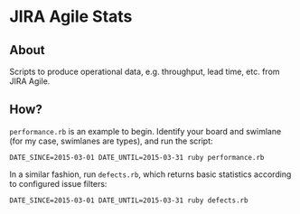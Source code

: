 JIRA Agile Stats
================

About
-----

Scripts to produce operational data, e.g. throughput, lead time, etc. from JIRA Agile.

How?
----

`performance.rb` is an example to begin. Identify your board and swimlane (for my case, swimlanes are types), and run the script:

    DATE_SINCE=2015-03-01 DATE_UNTIL=2015-03-31 ruby performance.rb 

In a similar fashion, run `defects.rb`, which returns basic statistics according to configured issue filters:

    DATE_SINCE=2015-03-01 DATE_UNTIL=2015-03-31 ruby defects.rb

